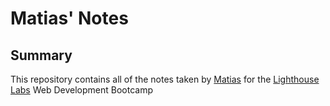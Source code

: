 # Matias' Notes

## Summary

This repository contains all of the notes taken by [Matias](https://github.com/MatiasWengiel) for the [Lighthouse Labs](https://www.lighthouselabs.ca/) Web Development Bootcamp